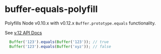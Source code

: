 # buffer-equals-polyfill

Polyfills Node v0.10.x with v0.12.x `Buffer.prototype.equals` functionality.

See [v.12 API Docs](http://nodejs.org/api/buffer.html#buffer_buf_equals_otherbuffer)

```js
  Buffer('123').equals(Buffer('123')); // true
  Buffer('123').equals(Buffer('xyz')); // false
```
